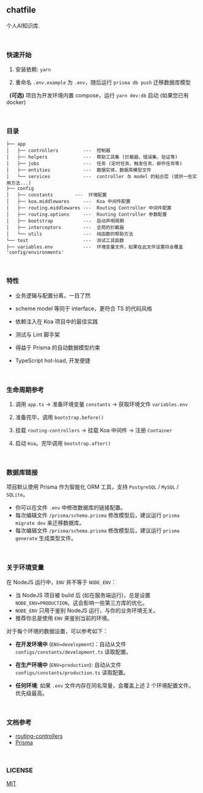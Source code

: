 ## chatfile

个人AI知识库.

<br>

### 快速开始

1. 安装依赖: `yarn`

2. 重命名 `.env.example` 为 `.env`，随后运行 `prisma db push` 迁移数据库模型


&nbsp;&nbsp;**(可选)** 项目为开发环境内置 compose，运行 `yarn dev:db` 启动 (如果您已有 docker)

<br>

### 目录

```
├── app
│   ├── controllers         ---  控制器
│   ├── helpers             ---  帮助工具集 (拦截器、错误集、验证等)
│   ├── jobs                ---  任务 (定时任务、触发任务、邮件任务等)
│   ├── entities            ---  数据实体，数据库模型文件
│   └── services            ---  controller 与 model 的粘合层 (提拱一些实用方法...)
├── config
│   ├── constants        ---  环境配置
│   ├── koa.middlewares     ---  Koa 中间件配置
│   ├── routing.middlewares ---  Routing Controller 中间件配置
│   ├── routing.options     ---  Routing Controller 参数配置
│   ├── bootstrap           ---  启动声明周期
│   ├── interceptors        ---  全局的拦截器
│   └── utils               ---  纯函数的帮助方法
└── test                    ---  测试工具函数
├── variables.env           ---  环境变量文件，如果在此文件设置将会覆盖 'config/environments'
```

<br>

### 特性

- 业务逻辑与配置分离，一目了然

- scheme model 等同于 interface，更符合 TS 的代码风格

- 依赖注入在 Koa 项目中的最佳实践

- 测试与 Lint 脚手架

- 得益于 Prisma 的自动数据模型约束

- TypeScript hot-load, 开发便捷

<br>

### 生命周期参考

1. 调用 `app.ts` -> 准备环境变量 `constants` -> 获取环境文件 `variables.env`

2. 准备完毕，调用 `bootstrap.before()`

3. 挂载 `routing-controllers` -> 挂载 Koa 中间件 -> 注册 `Container`

4. 启动 `Koa`。完毕调用 `bootstrap.after()`

<br>

### 数据库链接

项目默认使用 Prisma 作为智能化 ORM 工具，支持 `PostgreSQL` / `MySQL` / `SQLite`。

- 你可以在文件 `.env` 中修改数据库的链接配置。
- 每次编辑文件 `/prisma/schema.prisma` 修改模型后，建议运行 `prisma migrate dev` 来迁移数据库。
- 每次编辑文件 `/prisma/schema.prisma` 修改模型后，建议运行 `prisma generate` 生成类型文件。

<br>

### 关于环境变量

在 NodeJS 运行中，`ENV` 并不等于 `NODE_ENV`：

- 当 NodeJS 项目被 build 后 (如在服务端运行)，总是设置 `NODE_ENV=PRODUCTION`，这会影响一些第三方库的优化。
- `NODE_ENV` 只用于鉴别 NodeJS 运行，与你的业务环境无关。
- 推荐你总是使用 `ENV` 来鉴别当前的环境。

对于每个环境的数据设置，可以参考如下：

- **在开发环境中** (`ENV=development`)：自动从文件 `configs/constants/development.ts` 读取配置。

- **在生产环境中** (`ENV=production`): 自动从文件 `configs/constants/production.ts` 读取配置。

- **任何环境**: 如果 `.env` 文件内存在同名常量，会覆盖上述 2 个环境配置文件。优先级最高。

<br>

### 文档参考

- [routing-controllers](https://github.com/typestack/routing-controllers)
- [Prisma](https://www.prisma.io/docs/concepts)

<br>

### LICENSE

[MIT](./LICENSE)

